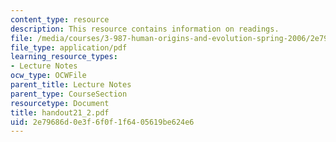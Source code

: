 ```yaml
---
content_type: resource
description: This resource contains information on readings.
file: /media/courses/3-987-human-origins-and-evolution-spring-2006/2e79686d0e3f6f0f1f6405619be624e6_handout21_2.pdf
file_type: application/pdf
learning_resource_types:
- Lecture Notes
ocw_type: OCWFile
parent_title: Lecture Notes
parent_type: CourseSection
resourcetype: Document
title: handout21_2.pdf
uid: 2e79686d-0e3f-6f0f-1f64-05619be624e6
---
```

